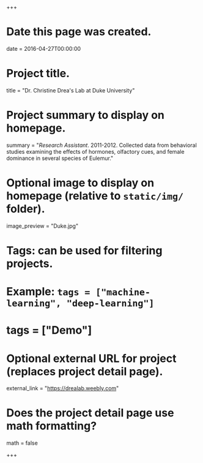 +++
# Date this page was created.
date = 2016-04-27T00:00:00

# Project title.
title = "Dr. Christine Drea's Lab at Duke University"

# Project summary to display on homepage.
summary = "*Research Assistant*. 2011-2012. Collected data from behavioral studies examining the effects of hormones, olfactory cues, and female dominance in several species of Eulemur."

# Optional image to display on homepage (relative to `static/img/` folder).
image_preview = "Duke.jpg"

# Tags: can be used for filtering projects.
# Example: `tags = ["machine-learning", "deep-learning"]`
# tags = ["Demo"]

# Optional external URL for project (replaces project detail page).
external_link = "https://drealab.weebly.com"

# Does the project detail page use math formatting?
math = false

+++

